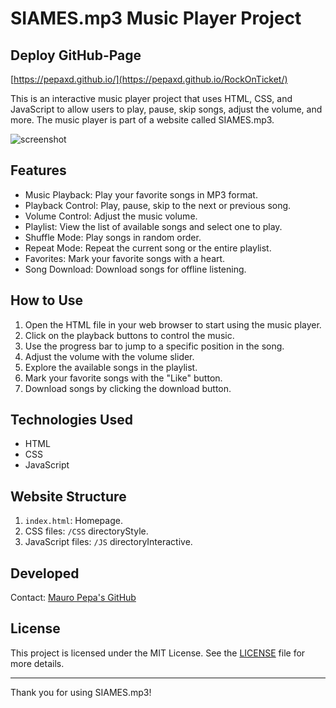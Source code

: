 # SIAMES.mp3 Music Player Project

## Deploy GitHub-Page
[https://pepaxd.github.io/](https://pepaxd.github.io/RockOnTicket/)

This is an interactive music player project that uses HTML, CSS, and JavaScript to allow users to play, pause, skip songs, adjust the volume, and more. 
The music player is part of a website called SIAMES.mp3.

![screenshot](screenshot.png)

## Features

- Music Playback: Play your favorite songs in MP3 format.
- Playback Control: Play, pause, skip to the next or previous song.
- Volume Control: Adjust the music volume.
- Playlist: View the list of available songs and select one to play.
- Shuffle Mode: Play songs in random order.
- Repeat Mode: Repeat the current song or the entire playlist.
- Favorites: Mark your favorite songs with a heart.
- Song Download: Download songs for offline listening.

## How to Use

1. Open the HTML file in your web browser to start using the music player.
2. Click on the playback buttons to control the music.
3. Use the progress bar to jump to a specific position in the song.
4. Adjust the volume with the volume slider.
5. Explore the available songs in the playlist.
6. Mark your favorite songs with the "Like" button.
7. Download songs by clicking the download button.

## Technologies Used

- HTML
- CSS
- JavaScript

## Website Structure
1. `index.html`: Homepage.
2. CSS files: `/CSS` directoryStyle.
3. JavaScript files: `/JS` directoryInteractive.

## Developed

Contact: [Mauro Pepa's GitHub](https://github.com/PEPAXD)

## License

This project is licensed under the MIT License. See the [LICENSE](LICENSE) file for more details.

---

Thank you for using SIAMES.mp3!
